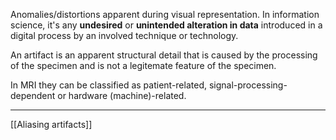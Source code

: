 Anomalies/distortions apparent during visual representation. In information science, it's any **undesired** or **unintended alteration in data** introduced in a digital process by an involved technique or technology.

An artifact is an apparent structural detail that is caused by the processing of the specimen and is not a legitemate feature of the specimen.

In MRI they can be classified as patient-related, signal-processing-dependent or hardware (machine)-related.

---

[[Aliasing artifacts]]